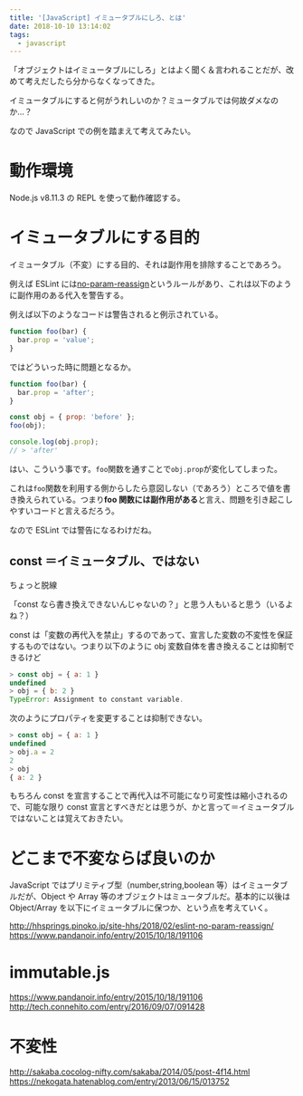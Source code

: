 ```yaml
---
title: '[JavaScript] イミュータブルにしろ、とは'
date: 2018-10-10 13:14:02
tags:
  - javascript
---
```


「オブジェクトはイミュータブルにしろ」とはよく聞く＆言われることだが、改めて考えだしたら分からなくなってきた。

イミュータブルにすると何がうれしいのか？ミュータブルでは何故ダメなのか…？

なので JavaScript での例を踏まえて考えてみたい。

<!-- more -->

# 動作環境

Node.js v8.11.3 の REPL を使って動作確認する。

# イミュータブルにする目的

イミュータブル（不変）にする目的、それは副作用を排除することであろう。

例えば ESLint には[no-param-reassign](https://eslint.org/docs/rules/no-param-reassign)というルールがあり、これは以下のように副作用のある代入を警告する。

例えば以下のようなコードは警告されると例示されている。

```js
function foo(bar) {
  bar.prop = 'value';
}
```

ではどういった時に問題となるか。

```js
function foo(bar) {
  bar.prop = 'after';
}

const obj = { prop: 'before' };
foo(obj);

console.log(obj.prop);
// > 'after'
```

はい、こういう事です。`foo`関数を通すことで`obj.prop`が変化してしまった。

これは`foo`関数を利用する側からしたら意図しない（であろう）ところで値を書き換えられている。つまり**foo 関数には副作用がある**と言え、問題を引き起こしやすいコードと言えるだろう。

なので ESLint では警告になるわけだね。

## const ＝イミュータブル、ではない

ちょっと脱線

「const なら書き換えできないんじゃないの？」と思う人もいると思う（いるよね？）

const は「変数の再代入を禁止」するのであって、宣言した変数の不変性を保証するものではない。つまり以下のように obj 変数自体を書き換えることは抑制できるけど

```js
> const obj = { a: 1 }
undefined
> obj = { b: 2 }
TypeError: Assignment to constant variable.
```

次のようにプロパティを変更することは抑制できない。

```js
> const obj = { a: 1 }
undefined
> obj.a = 2
2
> obj
{ a: 2 }
```

もちろん const を宣言することで再代入は不可能になり可変性は縮小されるので、可能な限り const 宣言とすべきだとは思うが、かと言って＝イミュータブルではないことは覚えておきたい。

# どこまで不変ならば良いのか

JavaScript ではプリミティブ型（number,string,boolean 等）はイミュータブルだが、Object や Array 等のオブジェクトはミュータブルだ。基本的に以後は Object/Array を以下にイミュータブルに保つか、という点を考えていく。

http://hhsprings.pinoko.jp/site-hhs/2018/02/eslint-no-param-reassign/
https://www.pandanoir.info/entry/2015/10/18/191106


# immutable.js
https://www.pandanoir.info/entry/2015/10/18/191106
http://tech.connehito.com/entry/2016/09/07/091428

# 不変性
http://sakaba.cocolog-nifty.com/sakaba/2014/05/post-4f14.html
https://nekogata.hatenablog.com/entry/2013/06/15/013752
